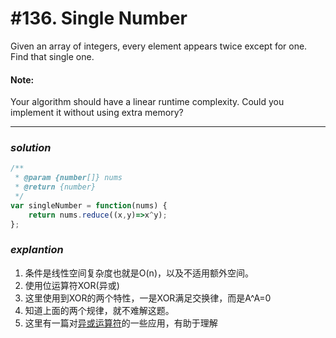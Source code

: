# #136. Single Number
Given an array of integers, every element appears twice except for one. Find that single one.
#### Note:
Your algorithm should have a linear runtime complexity. Could you implement it without using extra memory?
<hr>  

### _*solution*_
```javascript
/**
 * @param {number[]} nums
 * @return {number}
 */
var singleNumber = function(nums) {
    return nums.reduce((x,y)=>x^y);
};
```

### _*explantion*_
1. 条件是线性空间复杂度也就是O(n)，以及不适用额外空间。
2. 使用位运算符XOR(异或)
3. 这里使用到XOR的两个特性，一是XOR满足交换律，而是A^A=0
4. 知道上面的两个规律，就不难解这题。
5. 这里有一篇对[异或运算符](http://blog.csdn.net/rockpk008/article/details/49982925)的一些应用，有助于理解
